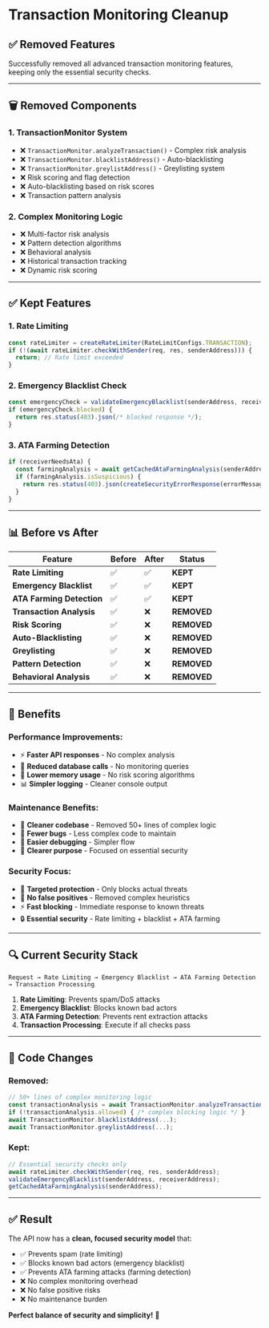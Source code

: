 # Transaction Monitoring Cleanup

## ✅ Removed Features

Successfully removed all advanced transaction monitoring features, keeping only the essential security checks.

---

## 🗑️ Removed Components

### **1. TransactionMonitor System**
- ❌ `TransactionMonitor.analyzeTransaction()` - Complex risk analysis
- ❌ `TransactionMonitor.blacklistAddress()` - Auto-blacklisting
- ❌ `TransactionMonitor.greylistAddress()` - Greylisting system
- ❌ Risk scoring and flag detection
- ❌ Auto-blacklisting based on risk scores
- ❌ Transaction pattern analysis

### **2. Complex Monitoring Logic**
- ❌ Multi-factor risk analysis
- ❌ Pattern detection algorithms
- ❌ Behavioral analysis
- ❌ Historical transaction tracking
- ❌ Dynamic risk scoring

---

## ✅ Kept Features

### **1. Rate Limiting** 
```typescript
const rateLimiter = createRateLimiter(RateLimitConfigs.TRANSACTION);
if (!(await rateLimiter.checkWithSender(req, res, senderAddress))) {
  return; // Rate limit exceeded
}
```

### **2. Emergency Blacklist Check**
```typescript
const emergencyCheck = validateEmergencyBlacklist(senderAddress, receiverAddress);
if (emergencyCheck.blocked) {
  return res.status(403).json(/* blocked response */);
}
```

### **3. ATA Farming Detection**
```typescript
if (receiverNeedsAta) {
  const farmingAnalysis = await getCachedAtaFarmingAnalysis(senderAddress);
  if (farmingAnalysis.isSuspicious) {
    return res.status(403).json(createSecurityErrorResponse(errorMessage));
  }
}
```

---

## 📊 Before vs After

| Feature | Before | After | Status |
|---------|--------|-------|--------|
| **Rate Limiting** | ✅ | ✅ | **KEPT** |
| **Emergency Blacklist** | ✅ | ✅ | **KEPT** |
| **ATA Farming Detection** | ✅ | ✅ | **KEPT** |
| **Transaction Analysis** | ✅ | ❌ | **REMOVED** |
| **Risk Scoring** | ✅ | ❌ | **REMOVED** |
| **Auto-Blacklisting** | ✅ | ❌ | **REMOVED** |
| **Greylisting** | ✅ | ❌ | **REMOVED** |
| **Pattern Detection** | ✅ | ❌ | **REMOVED** |
| **Behavioral Analysis** | ✅ | ❌ | **REMOVED** |

---

## 🚀 Benefits

### **Performance Improvements:**
- ⚡ **Faster API responses** - No complex analysis
- 🔄 **Reduced database calls** - No monitoring queries
- 💾 **Lower memory usage** - No risk scoring algorithms
- 📊 **Simpler logging** - Cleaner console output

### **Maintenance Benefits:**
- 🧹 **Cleaner codebase** - Removed 50+ lines of complex logic
- 🐛 **Fewer bugs** - Less complex code to maintain
- 🔧 **Easier debugging** - Simpler flow
- 📝 **Clearer purpose** - Focused on essential security

### **Security Focus:**
- 🎯 **Targeted protection** - Only blocks actual threats
- 🚫 **No false positives** - Removed complex heuristics
- ⚡ **Fast blocking** - Immediate response to known threats
- 🔒 **Essential security** - Rate limiting + blacklist + ATA farming

---

## 🔍 Current Security Stack

```
Request → Rate Limiting → Emergency Blacklist → ATA Farming Detection → Transaction Processing
```

1. **Rate Limiting**: Prevents spam/DoS attacks
2. **Emergency Blacklist**: Blocks known bad actors
3. **ATA Farming Detection**: Prevents rent extraction attacks
4. **Transaction Processing**: Execute if all checks pass

---

## 📝 Code Changes

### **Removed:**
```typescript
// 50+ lines of complex monitoring logic
const transactionAnalysis = await TransactionMonitor.analyzeTransaction(...);
if (!transactionAnalysis.allowed) { /* complex blocking logic */ }
await TransactionMonitor.blacklistAddress(...);
await TransactionMonitor.greylistAddress(...);
```

### **Kept:**
```typescript
// Essential security checks only
await rateLimiter.checkWithSender(req, res, senderAddress);
validateEmergencyBlacklist(senderAddress, receiverAddress);
getCachedAtaFarmingAnalysis(senderAddress);
```

---

## ✅ Result

The API now has a **clean, focused security model** that:
- ✅ Prevents spam (rate limiting)
- ✅ Blocks known bad actors (emergency blacklist)  
- ✅ Prevents ATA farming attacks (farming detection)
- ❌ No complex monitoring overhead
- ❌ No false positive risks
- ❌ No maintenance burden

**Perfect balance of security and simplicity!** 🎯
